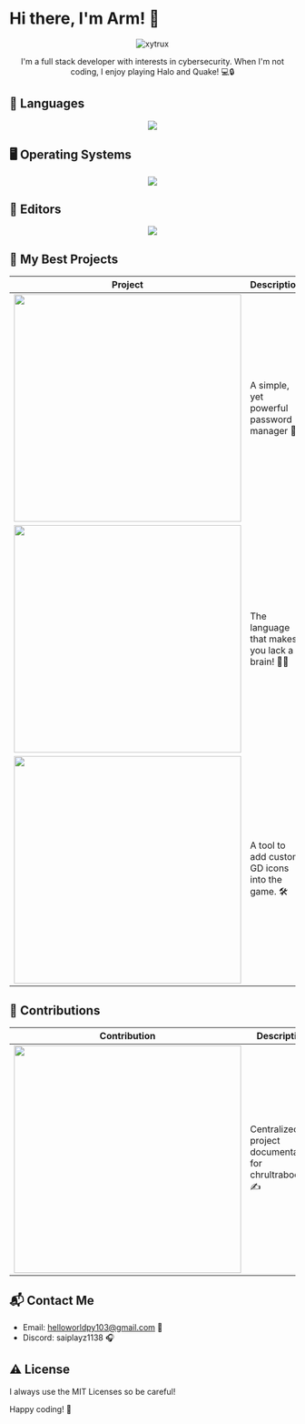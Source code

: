 # Hi there, I'm Arm! 👋

<p align="center">
  <img src="https://svg-banners.vercel.app/api?type=glitch&text1=Armando&width=800&height=200" alt="xytrux">
</p>

<p align="center">I'm a full stack developer with interests in cybersecurity. When I'm not coding, I enjoy playing Halo and Quake! 💻🔒</p>

## 📙 Languages

<p align="center">
<img src="https://skillicons.dev/icons?i=c,python,html,css,js,nodejs,electron" />
</p>

## 🖥️ Operating Systems

<p align="center">
<img src="https://skillicons.dev/icons?i=windows,arch,mint" />
</p>

## 📝 Editors

<p align="center">
<img src="https://skillicons.dev/icons?i=vscode,vim" />
</p>

## 🚀 My Best Projects

| Project | Description |
|---------|-------------|
| [<img src="https://github-readme-stats.vercel.app/api/pin/?username=xytrux&repo=passpocket&bg_color=24273a&text_color=cad3f5&icon_color=c6a0f6&title_color=8bd5ca&show_owner=true" width="400" />](https://github.com/xytrux/passpocket) | A simple, yet powerful password manager 🔐 |
| [<img src="https://github-readme-stats.vercel.app/api/pin/?username=xytrux&repo=brainlack&bg_color=24273a&text_color=cad3f5&icon_color=c6a0f6&title_color=8bd5ca&show_owner=true" width="400" />](https://github.com/xytrux/brainlack) | The language that makes you lack a brain! 🧠❌ |
| [<img src="https://github-readme-stats.vercel.app/api/pin/?username=xytrux&repo=IconReplacerPro&bg_color=24273a&text_color=cad3f5&icon_color=c6a0f6&title_color=8bd5ca&show_owner=true" width="400" />](https://github.com/xytrux/IconReplacerPro) | A tool to add custom GD icons into the game. 🛠️ |

## 🤝 Contributions

| Contribution | Description |
|--------------|-------------|
| [<img src="https://github-readme-stats.vercel.app/api/pin/?username=chrultrabook&repo=docs&bg_color=24273a&text_color=cad3f5&icon_color=c6a0f6&title_color=8bd5ca&show_owner=true" width="400" />](https://github.com/chrultrabook/docs) | Centralized project documentation for chrultrabook. ✍️ |

## 📬 Contact Me

- Email: helloworldpy103@gmail.com 📧
- Discord: saiplayz1138 🎧

## ⚠️ License

I always use the MIT Licenses so be careful!

Happy coding! 🚀
